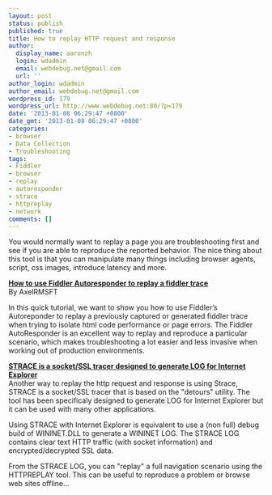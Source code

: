 ```yaml
---
layout: post
status: publish
published: true
title: How to replay HTTP request and response
author:
  display_name: aaronzh
  login: wdadmin
  email: webdebug.net@gmail.com
  url: ''
author_login: wdadmin
author_email: webdebug.net@gmail.com
wordpress_id: 179
wordpress_url: http://www.webdebug.net:80/?p=179
date: '2013-01-08 06:29:47 +0800'
date_gmt: '2013-01-08 06:29:47 +0800'
categories:
- browser
- Data Collection
- Troubleshooting
tags:
- Fiddler
- browser
- replay
- autoresponder
- strace
- httpreplay
- network
comments: []
---
```

<p>You would normally want to replay a page you are troubleshooting first and see if you are able to reproduce the reported behavior. The nice thing about this tool is that you can manipulate many things including browser agents, script, css images, introduce latency and more.</p>
<p><strong><a href="http://blogs.msdn.com/b/askie/archive/2013/01/06/how-to-use-fiddler-autoresponder-to-replay-a-fiddler-trace.aspx" target="_blank">How to use Fiddler Autoresponder to replay a fiddler trace</a></strong><br />
By AxelRMSFT</p>
<p>In this quick tutorial, we want to show you how to use Fiddler&rsquo;s Autoreponder to replay a previously captured or generated fiddler trace when trying to isolate html code performance or page errors. The Fiddler AutoResponder is an excellent way to replay and reproduce a particular scenario, which makes troubleshooting a lot easier and less invasive when working out of production environments.</p>
<p><strong><a href="http://www.microsoft.com/en-us/download/details.aspx?id=7643" target="_blank">STRACE is a socket/SSL tracer designed to generate LOG for Internet Explorer</a></strong><br />
Another way to replay the http request and response is using Strace, STRACE is a socket/SSL tracer that is based on the "detours" utility. The tool has been specificaly designed to generate LOG for Internet Explorer but it can be used with many other applications.</p>
<p>Using STRACE with Internet Explorer is equivalent to use a (non full) debug build of WININET.DLL to generate a WININET LOG. The STRACE LOG contains clear text HTTP traffic (with socket information) and encrypted/decrypted SSL data.</p>
<p>From the STRACE LOG, you can "replay" a full navigation scenario using the HTTPREPLAY tool. This can be useful to reproduce a problem or browse web sites offline...</p>
